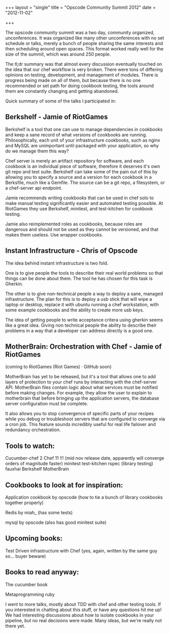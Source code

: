 +++
layout = "single"
title = "Opscode Community Summit 2012"
date = "2012-11-02"

+++

The opscode community summit was a two day, community organized, unconferences. It was organized like many other unconferences with no set schedule or talks, merely a bunch of people sharing the same interests and then scheduling around open spaces. This format worked really well for the size of the summit, which was around 250 people.

The tl;dr summary was that almost every discussion eventually touched on the idea that our chef workflow is very broken. There were tons of differing opinions on testing, development, and management of modules. There is progress being made on all of them, but because there is no one recommended or set path for doing cookbook testing, the tools around them are constantly changing and getting abandoned.

Quick summary of some of the talks I participated in:

## Berkshelf - Jamie of RiotGames

Berkshelf is a tool that one can use to manage dependencies in cookbooks and keep a sane record of what versions of cookbooks are running. Philosophically, each unit of your infrastructure cookbooks, such as nginx and MySQL are unimportant until packaged with your application, so why do we manage them this way?

Chef server is merely an artifact repository for software, and each cookbook is an individual piece of software, therefore it deserves it's own git repo and test suite. Berkshelf can take some of the pain out of this by allowing you to specify a source and a version for each cookbook in a Berksfile, much like a Gemfile. The source can be a git repo, a filesystem, or a chef-server api endpoint.

Jamie recommends writing cookbooks that can be used in chef solo to make manual testing significantly easier and automated testing possible. At RiotGames they use Berkshelf, minitest, and test-kitchen for cookbook testing.

Jamie also reimplemented roles as cookbooks, because roles are dangerous and should not be used as they cannot be versioned, and that makes them useless. Use wrapper cookbooks.

## Instant Infrastructure - Chris of Opscode

The idea behind instant infrastructure is two fold.

One is to give people the tools to describe their real world problems so that things can be done about them. The tool he has chosen for this task is Gherkin.

The other is to give non-technical people a way to deploy a sane, managed infrastructure. The plan for this is to deploy a usb stick that will wipe a laptop or desktop, replace it with ubuntu running a chef workstation, with some example cookbooks and the ability to create more usb keys.

The idea of getting people to write acceptance critera using gherkin seems like a great idea. Giving non technical people the ability to describe their problems in a way that a developer can address directly is a good one.

## MotherBrain: Orchestration with Chef - Jamie of RiotGames

(coming to RiotGames (Riot Games) · GitHub soon)

MotherBrain has yet to be released, but it's a tool that allows one to add layers of protection to your chef runs by interacting with the chef-server API. MotherBrain files contain logic about what services must be notified before making changes. For example, they allow the user to explain to motherbrain that before bringing up the application servers, the database server configuration must be complete.

It also allows you to stop convergence of specific parts of your recipes while you debug or troubleshoot servers that are configured to converge via a cron job. This feature sounds incredibly useful for real life failover and redundancy orchestration.

## Tools to watch:
 
Cucumber-chef 2
Chef 11 !!! (mid nov release date, apparently will converge orders of magnitude faster)
minitest
test-kitchen
rspec (library testing)
fauxhai
Berkshelf
MotherBrain

## Cookbooks to look at for inspiration:

Application cookbook by opscode (how to tie a bunch of library cookbooks together properly)

Redis by miah_ (has some tests)

mysql by opscode (also has good minitest suite)

## Upcoming books:

Test Driven infrastructure with Chef (yes, again, written by the same guy so... buyer beware)

## Books to read anyway:

The cucumber book

Metaprogramming ruby

I went to more talks, mostly about TDD with chef and other testing tools. If you interested in chatting about this stuff, or have any questions hit me up! We had interesting discussions about how to isolate cookbooks in your pipeline, but no real decisions were made. Many ideas, but we're really not there yet.
